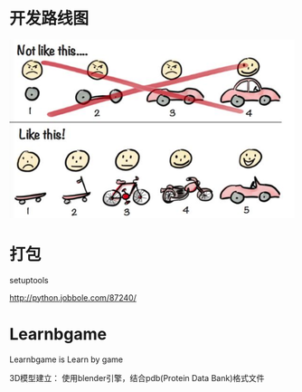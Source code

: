# 开发路线图
![roadmap](./image/develep.jpg)

# 打包

setuptools

http://python.jobbole.com/87240/

# Learnbgame
Learnbgame is Learn by game

3D模型建立： 使用blender引擎，结合pdb(Protein Data Bank)格式文件

